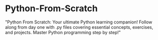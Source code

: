 # Python-From-Scratch
"Python From Scratch: Your ultimate Python learning companion! Follow along from day one with .py files covering essential concepts, exercises, and projects. Master Python programming step by step!"
